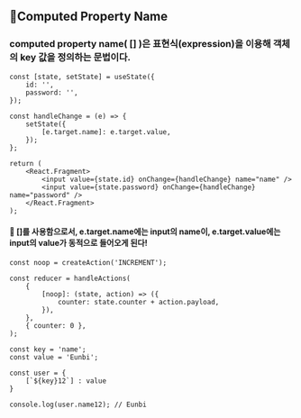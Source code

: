 ## 🚀Computed Property Name 
### computed property name( [] )은 표현식(expression)을 이용해 객체의 key 값을 정의하는 문법이다.

```
const [state, setState] = useState({
    id: '',
    password: '',
});

const handleChange = (e) => {
    setState({
        [e.target.name]: e.target.value,
    });
};

return (
    <React.Fragment>
        <input value={state.id} onChange={handleChange} name="name" />
        <input value={state.password} onChange={handleChange} name="password" />
    </React.Fragment>
);
```
#### 📍 []를 사용함으로서, e.target.name에는 input의 name이, e.target.value에는 input의 value가 동적으로 들어오게 된다!

```
const noop = createAction('INCREMENT');

const reducer = handleActions(
    {
        [noop]: (state, action) => ({
            counter: state.counter + action.payload,
        }),
    },
    { counter: 0 },
);
```

```
const key = 'name';
const value = 'Eunbi';

const user = {
    [`${key}12`] : value
}

console.log(user.name12); // Eunbi
```
